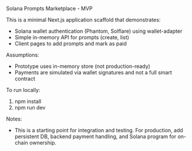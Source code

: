Solana Prompts Marketplace - MVP

This is a minimal Next.js application scaffold that demonstrates:

- Solana wallet authentication (Phantom, Solflare) using wallet-adapter
- Simple in-memory API for prompts (create, list)
- Client pages to add prompts and mark as paid

Assumptions:
- Prototype uses in-memory store (not production-ready)
- Payments are simulated via wallet signatures and not a full smart contract

To run locally:
1. npm install
2. npm run dev

Notes:
- This is a starting point for integration and testing. For production, add persistent DB, backend payment handling, and Solana program for on-chain ownership.

